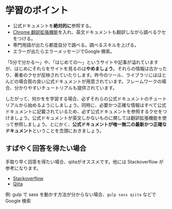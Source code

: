 # 学習のポイント

* 公式ドキュメントを**絶対的に**参照する。
* [Chrome 翻訳拡張機能](https://chrome.google.com/webstore/detail/google-translate/aapbdbdomjkkjkaonfhkkikfgjllcleb?hl=ja)を入れ、英文ドキュメントも翻訳しながら調べるクセをつける。
* 専門用語が出たら都度自分で調べる。調べるスキルを上げる。
* エラーが出たらエラーメッセージでGoogle 検索。

「5分で分かる〜」や、「はじめての〜」というサイトや記事が溢れていますが、はじめにそれらをサイトを見るのは**やめましょう**。それらの情報は古かったり、著者のクセが反映されていたりします。昨今のツール、ライブラリにはほとんどの場合質の良い公式ドキュメントが用意されています。フレームワークの場合、分かりやすいチュートリアルも提供されています。

したがって、何かをを学習する場合、必ずそれらの公式ドキュメントのチュートリアルから始めるようにしましょう。同時に、必要かつ正確な情報はすべて公式ドキュメントに記載されているため、必ず公式ドキュメントを参照するクセをつけましょう。公式ドキュメントが英文しかないものに関しては翻訳拡張機能を使って参照しましょう。とにかく、**公式ドキュメントが唯一無二の最新かつ正確なドキュメント**ということを念頭におきましょう。

## すばやく回答を得たい場合

手取り早く回答を得たい場合、qiitaがオススメです。他には Stackoverflow が参考になります。

* [Stackoverflow](https://ja.stackoverflow.com/)
* [Qiita](https://qiita.com/trend)

例: gulp で sass を動かす方法が分からない場合、`gulp sass qiita` などで Google 検索

